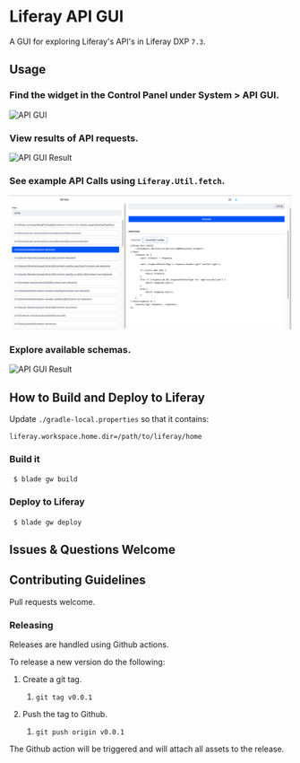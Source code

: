 # Liferay API GUI

A GUI for exploring Liferay's API's in Liferay DXP `7.3`.

## Usage

### Find the widget in the Control Panel under System > API GUI.

![API GUI](/images/APIGUI.png)

### View results of API requests.

![API GUI Result](/images/APIGUIResult.png)

### See example API Calls using `Liferay.Util.fetch`.

![javascriptExample](/images/javascriptExample.png)

### Explore available schemas.

![API GUI Result](/images/schemaExplorer.png)

## How to Build and Deploy to Liferay

Update `./gradle-local.properties` so that it contains:
```
liferay.workspace.home.dir=/path/to/liferay/home
```

### Build it
` $ blade gw build`

### Deploy to Liferay
` $ blade gw deploy`

## Issues & Questions Welcome

## Contributing Guidelines

Pull requests welcome.

### Releasing

Releases are handled using Github actions.

To release a new version do the following:

1. Create a git tag.

	1. `git tag v0.0.1`

1. Push the tag to Github.

	1. `git push origin v0.0.1`

The Github action will be triggered and will attach all assets to the release.